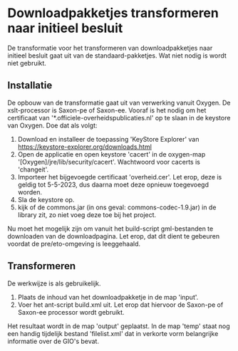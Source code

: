 # Downloadpakketjes transformeren naar initieel besluit
De transformatie voor het transformeren van downloadpakketjes naar initieel besluit gaat uit van de standaard-pakketjes. Wat niet nodig is wordt niet gebruikt.

## Installatie
De opbouw van de transformatie gaat uit van verwerking vanuit Oxygen. De xslt-processor is Saxon-pe of Saxon-ee. Vooraf is het nodig om het certificaat van '*.officiele-overheidspublicaties.nl' op te slaan in de keystore van Oxygen. Doe dat als volgt:
1. Download en installeer de toepassing 'KeyStore Explorer' van https://keystore-explorer.org/downloads.html
2. Open de applicatie en open keystore 'cacert' in de oxygen-map '[Oxygen]/jre/lib/security/cacert'. Wachtwoord voor cacerts is 'changeit'.
3. Importeer het bijgevoegde certificaat 'overheid.cer'. Let erop, deze is geldig tot 5-5-2023, dus daarna moet deze opnieuw toegevoegd worden.
4. Sla de keystore op.
5. kijk of de commons.jar (in ons geval: commons-codec-1.9.jar) in de library zit, zo niet voeg deze toe bij het project.

Nu moet het mogelijk zijn om vanuit het build-script gml-bestanden te downloaden van de downloadpagina. Let erop, dat dit dient te gebeuren voordat de pre/eto-omgeving is leeggehaald.

## Transformeren
De werkwijze is als gebruikelijk.
1. Plaats de inhoud van het downloadpakketje in de map 'input'.
2. Voer het ant-script build.xml uit. Let erop dat hiervoor de Saxon-pe of Saxon-ee processor wordt gebruikt.

Het resultaat wordt in de map 'output' geplaatst. In de map 'temp' staat nog een handig tijdelijk bestand 'filelist.xml' dat in verkorte vorm belangrijke informatie over de GIO's bevat.